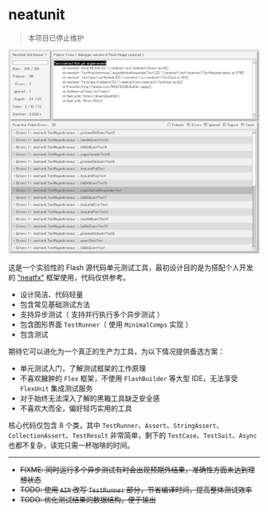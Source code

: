 # neatunit

> 本项目已停止维护

![banner](banner.jpg)

这是一个实验性的 Flash 源代码单元测试工具，最初设计目的是为搭配个人开发的 [“neatfx”](https://github.com/neatfx/flash-neatfx) 框架使用，代码仅供参考。

* 设计简洁、代码轻量
* 包含常见基础测试方法
* 支持异步测试（ 支持并行执行多个异步测试 ）
* 包含图形界面 `TestRunner`（ 使用 `MinimalComps` 实现 ）
* 包含测试

期待它可以进化为一个真正的生产力工具，为以下情况提供备选方案：

* 单元测试入门，了解测试框架的工作原理
* 不喜欢臃肿的 `Flex` 框架，不使用 `FlashBuilder` 等大型 IDE，无法享受 `FlexUnit` 集成测试服务
* 对于始终无法深入了解的黑箱工具缺乏安全感
* 不喜欢大而全，偏好轻巧实用的工具

核心代码仅包含 8 个类，其中 `TestRunner`、`Assert`、`StringAssert`、`CollectionAssert`、`TestResult` 非常简单，剩下的 `TestCase`、`TestSuit`、`Async` 也都不复杂，读完只需一杯咖啡的时间。

---

* ~~FIXME: 同时运行多个异步测试有时会出现预期外结果，准确性方面未达到理想状态~~
* ~~TODO: 使用 `AIR` 改写 `TestRunner` 部分，节省编译时间，提高整体测试效率~~
* ~~TODO: 优化测试结果的数据结构，便于输出~~
